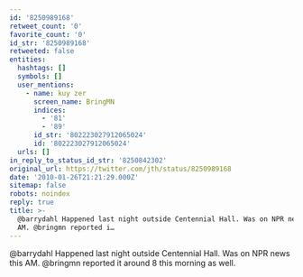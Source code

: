 ```yaml
---
id: '8250989168'
retweet_count: '0'
favorite_count: '0'
id_str: '8250989168'
retweeted: false
entities:
  hashtags: []
  symbols: []
  user_mentions:
    - name: kuy zer
      screen_name: BringMN
      indices:
        - '81'
        - '89'
      id_str: '802223027912065024'
      id: '802223027912065024'
  urls: []
in_reply_to_status_id_str: '8250842302'
original_url: https://twitter.com/jth/status/8250989168
date: '2010-01-26T21:21:29.000Z'
sitemap: false
robots: noindex
reply: true
title: >-
  @barrydahl Happened last night outside Centennial Hall. Was on NPR news this
  AM. @bringmn reported i…
---
```


@barrydahl Happened last night outside Centennial Hall. Was on NPR news this AM. @bringmn reported it around 8 this morning as well.